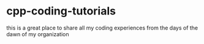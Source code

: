 # cpp-coding-tutorials
this is a great place to share all my coding experiences from the days of the dawn of my organization
